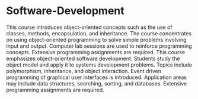 # Software-Development
This course introduces object-oriented concepts such as the use of classes, methods, encapsulation, and inheritance. The course concentrates on using object-oriented programming to solve simple problems involving input and output. Computer lab sessions are used to reinforce programming concepts. Extensive programming assignments are required.
This course emphasizes object-oriented software development. Students study the object model and apply it to systems development problems. Topics include polymorphism, inheritance, and object interaction. Event driven programming of graphical user interfaces is introduced. Application areas may include data structures, searching, sorting, and databases. Extensive programming assignments are required.
